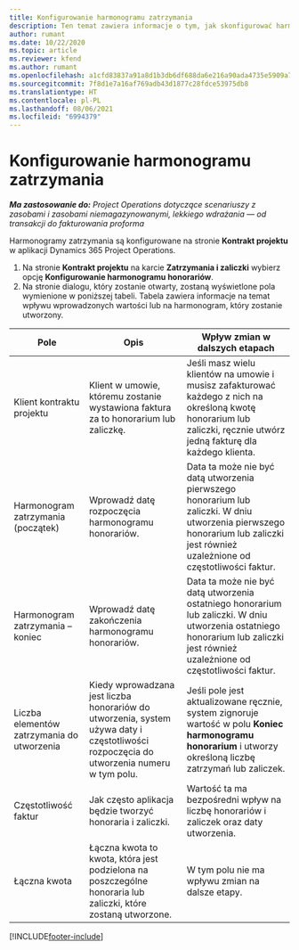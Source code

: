 ```yaml
---
title: Konfigurowanie harmonogramu zatrzymania
description: Ten temat zawiera informacje o tym, jak skonfigurować harmonogram honorariów w Project Operations.
author: rumant
ms.date: 10/22/2020
ms.topic: article
ms.reviewer: kfend
ms.author: rumant
ms.openlocfilehash: a1cfd83837a91a8d1b3db6df688da6e216a90ada4735e5909a7e8cb26b87247d
ms.sourcegitcommit: 7f8d1e7a16af769adb43d1877c28fdce53975db8
ms.translationtype: HT
ms.contentlocale: pl-PL
ms.lasthandoff: 08/06/2021
ms.locfileid: "6994379"
---
```

# <a name="set-up-a-retainer-schedule"></a>Konfigurowanie harmonogramu zatrzymania

_**Ma zastosowanie do:** Project Operations dotyczące scenariuszy z zasobami i zasobami niemagazynowanymi, lekkiego wdrażania — od transakcji do fakturowania proforma_

Harmonogramy zatrzymania są konfigurowane na stronie **Kontrakt projektu** w aplikacji Dynamics 365 Project Operations.

1. Na stronie **Kontrakt projektu** na karcie **Zatrzymania i zaliczki** wybierz opcję **Konfigurowanie harmonogramu honorariów**.
2. Na stronie dialogu, który zostanie otwarty, zostaną wyświetlone pola wymienione w poniższej tabeli. Tabela zawiera informacje na temat wpływu wprowadzonych wartości lub na harmonogram, który zostanie utworzony.

| Pole | Opis | Wpływ zmian w dalszych etapach |
| --- | --- | --- |
| Klient kontraktu projektu | Klient w umowie, któremu zostanie wystawiona faktura za to honorarium lub zaliczkę. | Jeśli masz wielu klientów na umowie i musisz zafakturować każdego z nich na określoną kwotę honorarium lub zaliczki, ręcznie utwórz jedną fakturę dla każdego klienta. |
| Harmonogram zatrzymania (początek) | Wprowadź datę rozpoczęcia harmonogramu honorariów. | Data ta może nie być datą utworzenia pierwszego honorarium lub zaliczki. W dniu utworzenia pierwszego honorarium lub zaliczki jest również uzależnione od częstotliwości faktur. |
| Harmonogram zatrzymania – koniec | Wprowadź datę zakończenia harmonogramu honorariów. | Data ta może nie być datą utworzenia ostatniego honorarium lub zaliczki. W dniu utworzenia ostatniego honorarium lub zaliczki jest również uzależnione od częstotliwości faktur. |
| Liczba elementów zatrzymania do utworzenia | Kiedy wprowadzana jest liczba honorariów do utworzenia, system używa daty i częstotliwości rozpoczęcia do utworzenia numeru w tym polu. | Jeśli pole jest aktualizowane ręcznie, system zignoruje wartość w polu **Koniec harmonogramu honorarium** i utworzy określoną liczbę zatrzymań lub zaliczek. |
| Częstotliwość faktur | Jak często aplikacja będzie tworzyć honoraria i zaliczki. | Wartość ta ma bezpośredni wpływ na liczbę honorariów i zaliczek oraz daty utworzenia. |
| Łączna kwota | Łączna kwota to kwota, która jest podzielona na poszczególne honoraria lub zaliczki, które zostaną utworzone. | W tym polu nie ma wpływu zmian na dalsze etapy. |


[!INCLUDE[footer-include](../../includes/footer-banner.md)]
